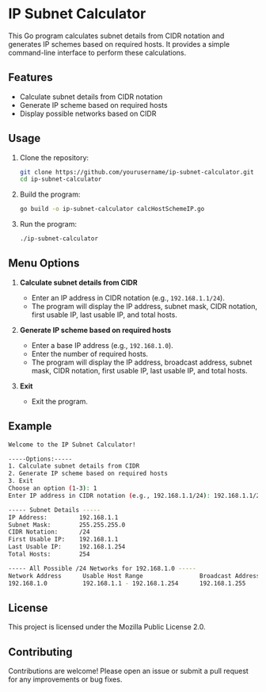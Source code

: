 # IP Subnet Calculator

This Go program calculates subnet details from CIDR notation and generates IP schemes based on required hosts. It provides a simple command-line interface to perform these calculations.

## Features

- Calculate subnet details from CIDR notation
- Generate IP scheme based on required hosts
- Display possible networks based on CIDR

## Usage

1. Clone the repository:
    ```sh
    git clone https://github.com/yourusername/ip-subnet-calculator.git
    cd ip-subnet-calculator
    ```

2. Build the program:
    ```sh
    go build -o ip-subnet-calculator calcHostSchemeIP.go
    ```

3. Run the program:
    ```sh
    ./ip-subnet-calculator
    ```

## Menu Options

1. **Calculate subnet details from CIDR**
    - Enter an IP address in CIDR notation (e.g., `192.168.1.1/24`).
    - The program will display the IP address, subnet mask, CIDR notation, first usable IP, last usable IP, and total hosts.

2. **Generate IP scheme based on required hosts**
    - Enter a base IP address (e.g., `192.168.1.0`).
    - Enter the number of required hosts.
    - The program will display the IP address, broadcast address, subnet mask, CIDR notation, first usable IP, last usable IP, and total hosts.

3. **Exit**
    - Exit the program.

## Example

```sh
Welcome to the IP Subnet Calculator!

-----Options:-----
1. Calculate subnet details from CIDR
2. Generate IP scheme based on required hosts
3. Exit
Choose an option (1-3): 1
Enter IP address in CIDR notation (e.g., 192.168.1.1/24): 192.168.1.1/24

----- Subnet Details -----
IP Address:         192.168.1.1
Subnet Mask:        255.255.255.0
CIDR Notation:      /24
First Usable IP:    192.168.1.1
Last Usable IP:     192.168.1.254
Total Hosts:        254

----- All Possible /24 Networks for 192.168.1.0 -----
Network Address      Usable Host Range                Broadcast Address
192.168.1.0          192.168.1.1 - 192.168.1.254      192.168.1.255
```

## License

This project is licensed under the Mozilla Public License 2.0.

## Contributing

Contributions are welcome! Please open an issue or submit a pull request for any improvements or bug fixes.
